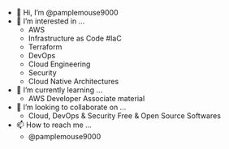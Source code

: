 - 👋 Hi, I’m @pamplemouse9000
- 👀 I’m interested in ...
  - AWS
  - Infrastructure as Code #IaC
  - Terraform 
  - DevOps
  - Cloud Engineering
  - Security
  - Cloud Native Architectures
- 🌱 I’m currently learning ...
  - AWS Developer Associate material
- 💞️ I’m looking to collaborate on ...
  - Cloud, DevOps & Security Free & Open Source Softwares
- 📫 How to reach me ...
  - @pamplemouse9000 

<!---
pamplemouse9000/pamplemouse9000 is a ✨ special ✨ repository because its `README.md` (this file) appears on your GitHub profile.
You can click the Preview link to take a look at your changes.
--->

